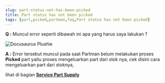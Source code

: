 ```yaml
---
slug: part-status-not-has-been-picked
title: Part status has not been picked
tags: [part,picked,partman,faq,Part status has not been picked]
---
```


**Q :** Muncul error seperti dibawah ini apa yang harus saya lakukan ?

![Docusaurus Plushie](/img/faq/partstatusnotpicked.png)

**A :** Error tersebut muncul pada saat Partman belum melakukan proses **Picked** part yaitu proses mengeluarkan part dari stok nya, cek disini cara mengeluarkan part dari stoknya, 

lihat di bagian **[Service Part Supply](https://dms-service.netlify.app/docs/general-repair/service-part-supply/#proccess-part-supply)**